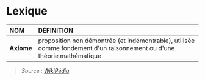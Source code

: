 # Lexique

|NOM|DÉFINITION|
|:--|:--|
|**Axiome**|proposition non démontrée (et indémontrable), utilisée comme fondement d'un raisonnement ou d'une théorie mathématique|

> _Source : [WikiPédia](https://fr.wikipedia.org/wiki/Wikip%C3%A9dia:Accueil_principal)_
